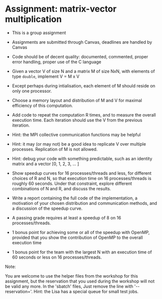 # Assignment: matrix-vector multiplication

- This is a group assignment

- Assignments are submitted through Canvas, deadlines are handled by Canvas
  
- Code should be of decent quality: documented, commented, proper error handling, proper use of the C language
  
- Given a vector V of size N and a matrix M of size NxN, with elements of type `double`, implement V = M x V

- Except perhaps during intialisation, each element of M should reside on only one processor.

- Choose a memory layout and distribution of M and V for maximal efficiency of this computation.

- Add code to repeat the computation R times, and to measure the overall execution time.
Each iteration should use the V from the previous iteration.

- Hint: the MPI collective communication functions may be helpful

- Hint: it may (or may not) be a good idea to replicate V over multiple processes. Replication of M is not allowed.

- Hint: debug your code with something predictable, such as an identity matrix and a vector [0, 1, 2, 3, ... ]

- Show speedup curves for 16 processes/threads and less, for different choices of R and N,
  so that execution time on 16 processes/threads is roughly 60 seconds. Under that constraint,
  explore different combinations of N and R, and discuss the results.

- Write a report containing the full code of the implementation, a motivation of your chosen distribution
and communication methods, and a discussion of the speedup curve.

- A passing grade requires at least a speedup of 8 on 16 processes/threads.

- 1 bonus point for achieving some or all of the speedup with OpenMP, provided that you show the contribution of OpenMP to the overall execution time

- 1 bonus point for the team with the largest N with an execution time of 60 seconds or less on 16 processes/threads.


Note:

You are welcome to use the helper files from the workshop for this
assignment, but the reservation that you used during the workshop will
not be valid any more.  In the 'sbatch' files, Just remove the line with
'--reservation='. Hint: the Lisa has a special queue for small test jobs.
